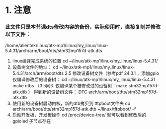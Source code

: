 # 1. 注意
### 此文件只是本节课dts修改内容的备份，实际使用时，直接复制并修改以下文件：
/home/alientek/linux/atk-mp1/linux/my_linux/linux-5.4.31/arch/arm/boot/dts/stm32mp157d-atk.dts

1. linux编译完成系统的位置
cd ~/linux/atk-mp1/linux/my_linux/linux-5.4.31/
2. 设备树文件的地址：
cd ~/linux/atk-mp1/linux/my_linux/linux-5.4.31/arch/arm/boot/dts
2.5 修改设备树文件（参考pdf 24.3.1 ，添加gpio 仅编译修改后的设备树：
cd ~/linux/atk-mp1/linux/my_linux/linux-5.4.31
make dtbs
（3.5同3. 仅编译某个被修改过的设备树：make stm32mp157d-atk.dtb ）
得到新的设备树文件： DTC     arch/arm/boot/dts/stm32mp157d-atk.dtb
5. 使用新的设备树启动内核，新的dtb拷贝到 tftpboot文件夹
cp arch/arm/boot/dts/stm32mp157d-atk.dtb ~/linux/tftpboot/ -f
6.  启动开发板，开发板操作
cd /proc/device-tree/
就可以看到修改后的 gpioled 子节点存在
